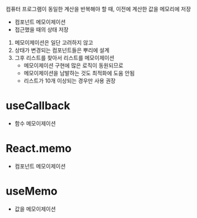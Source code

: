 컴퓨터 프로그램이 동일한 계산을 반복해야 할 때, 이전에 계산한 값을 메모리에 저장

- 컴포넌트 메모이제이션
- 접근했을 때의 상태 저장

1. 메모이제이션은 일단 고려하지 않고
2. 상태가 변경되는 컴포넌트들은 뿌리에 설계
3. 그후 리스트를 찾아서 리스트를 메모이제이션
   - 메모이제이션 구현에 많은 로직이 동원되므로
   - 메모이제이션을 남발하는 것도 최적화에 도움 안됨
   - 리스트가 10개 이상되는 경우만 사용 권장

# useCallback

- 함수 메모이제이션

# React.memo

- 컴포넌트 메모이제이션

# useMemo

- 값을 메모이제이션
